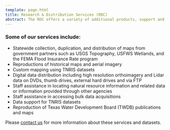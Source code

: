 ```yaml
---
template: page.html
title: Research & Distribution Services (RDC)
abstract: The RDC offers a variety of additional products, support and services from our in-house staff. We provide hands-on assistance and expertise.
---
```


### Some of our services include:

* Statewide collection, duplication, and distribution of maps from government partners such as USGS Topography, USFWS Wetlands, and the FEMA Flood Insurance Rate program
* Reproductions of historical maps and aerial imagery
* Custom mapping using TNRIS datasets
* Digital data distribution including high resolution orthoimagery and Lidar data on DVDs, thumb drives, external hard drives and via FTP
* Staff assistance in locating natural resource information and related data or information provided through other agencies
* Staff assistance in accessing bulk data acquisitions
* Data support for TNRIS datasets
* Reproduction of Texas Water Development Board (TWDB) publications and maps

Please [contact us](contact) for more information about these services and
datasets.

